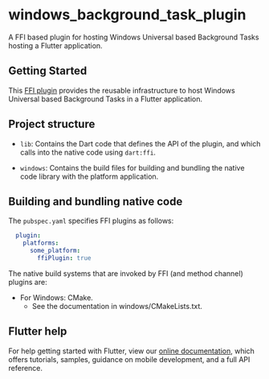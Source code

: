 # windows_background_task_plugin

A FFI based plugin for hosting Windows Universal based Background Tasks hosting a Flutter application.

## Getting Started

This [FFI plugin](https://docs.flutter.dev/development/platform-integration/c-interop) provides the reusable infrastructure to host Windows Universal based Background Tasks in a Flutter application.

## Project structure

* `lib`: Contains the Dart code that defines the API of the plugin, and which
  calls into the native code using `dart:ffi`.

* `windows`:  Contains the build files for building and bundling the native code library with the platform application.

## Building and bundling native code

The `pubspec.yaml` specifies FFI plugins as follows:

```yaml
  plugin:
    platforms:
      some_platform:
        ffiPlugin: true
```

The native build systems that are invoked by FFI (and method channel) plugins are:
* For Windows: CMake.
  * See the documentation in windows/CMakeLists.txt.

## Flutter help

For help getting started with Flutter, view our
[online documentation](https://flutter.dev/docs), which offers tutorials,
samples, guidance on mobile development, and a full API reference.

